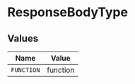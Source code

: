 # ResponseBodyType


## Values

| Name       | Value      |
| ---------- | ---------- |
| `FUNCTION` | function   |